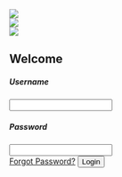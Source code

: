 <!DOCTYPE html>
<html>
<head>
	<title>Animated Login Form</title>
	<link rel="stylesheet" type="text/css" href="../css/singUp.css">
	<link href="https://fonts.googleapis.com/css?family=Poppins:600&display=swap" rel="stylesheet">
	<script src="https://kit.fontawesome.com/a81368914c.js"></script>
	<meta name="viewport" content="width=device-width, initial-scale=1">
</head>
<body>
	<img class="wave" src="../img/wave.png">
	<div class="container">
		<div class="img">
			<img src="../img/bg.svg">
		</div>
		<div class="login-content">
			<form action="index.html">
				<img src="../img/avatar.svg">
				<h2 class="title">Welcome</h2>
           		<div class="input-div one">
           		   <div class="i">
           		   		<i class="fas fa-user"></i>
           		   </div>
           		   <div class="div">
           		   		<h5>Username</h5>
           		   		<input type="text" class="input">
           		   </div>
           		</div>
           		<div class="input-div pass">
           		   <div class="i"> 
           		    	<i class="fas fa-lock"></i>
           		   </div>
           		   <div class="div">
           		    	<h5>Password</h5>
           		    	<input type="password" class="input">
            	   </div>
            	</div>
            	<a href="#">Forgot Password?</a>
            	<input type="submit" class="btn" value="Login">
            </form>
        </div>
    </div>
    <script type="text/javascript" src="../js/singUp.js"></script>
</body>
</html>
